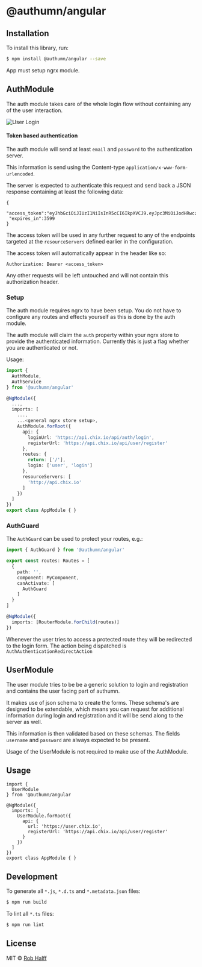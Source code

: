 # @authumn/angular

## Installation

To install this library, run:

```bash
$ npm install @authumn/angular --save
```

App must setup ngrx module.

## AuthModule

The auth module takes care of the whole login flow without containing any of the user interaction.

![User Login](https://github.com/authumn/authumn-angular/tree/4892763fc344a048aa280cae42d37606f402d049/diagrams/login.png?raw=true)

#### Token based authentication

The auth module will send at least `email` and `password` to the authentication server.

This information is send using the Content-type `application/x-www-form-urlencoded`.

The server is expected to authenticate this request and send back a JSON response containing at least the following data:

```text
{
 "access_token":"eyJhbGciOiJIUzI1NiIsInR5cCI6IkpXVCJ9.eyJpc3MiOiJodHRwczovL2NoaXguaW8iLCJzdWIiOiI1YWE1MTU0OWRmNGJlYzAwMGY0YmMxMTgiLCJhdWQiOiJjbGllbnRfaWQiLCJzY29wZXMiOltdLCJlbWFpbCI6InJoYWxmZkB5YWhvby5jb20iLCJleHAiOjE1MjcxNDYxODksImlhdCI6MTUyMTAyNjE4OSwianRpIjoiM2NiMGE2NDgtMjNlYy00NWQ5LTk5ZGMtN2U3NTI3MTVlMzE0In0.pQEsbpAIPX450USc62_NjTaOo1dt3P_csIbFjRHCv4c",
 "expires_in":3599
}
```

The access token will be used in any further request to any of the endpoints targeted at the `resourceServers` defined earlier in the configuration.

The access token will automatically appear in the header like so:

```text
Authorization: Bearer <access_token>
```

Any other requests will be left untouched and will not contain this authorization header.

### Setup

The auth module requires ngrx to have been setup. You do not have to configure any routes and effects yourself as this is done by the auth module.

The auth module will claim the `auth` property within your ngrx store to provide the authenticated information. Currently this is just a flag whether you are authenticated or not.

Usage:

```typescript
import {
  AuthModule,
  AuthService
} from '@authumn/angular'

@NgModule({
  ...,
  imports: [
    ...,
    ...<general ngrx store setup>,
    AuthModule.forRoot({
      api: {
        loginUrl: 'https://api.chix.io/api/auth/login',
        registerUrl: 'https://api.chix.io/api/user/register'
      },
      routes: {
        return: ['/'],
        login: ['user', 'login']
      },
      resourceServers: [
        'http://api.chix.io'
      ]
    })
  ]
})
export class AppModule { }
```

### AuthGuard

The `AuthGuard` can be used to protect your routes, e.g.:

```typescript
import { AuthGuard } from '@authumn/angular'

export const routes: Routes = [
  {
    path: '',
    component: MyComponent,
    canActivate: [
      AuthGuard
    ]
  }
]

@NgModule({
  imports: [RouterModule.forChild(routes)]
})
```

Whenever the user tries to access a protected route they will be redirected to the login form. The action being dispatched is `AuthAuthenticationRedirectAction`

## UserModule

The user module tries to be be a generic solution to login and registration and contains the user facing part of authumn.

It makes use of json schema to create the forms. These schema's are designed to be extendable, which means you can request for additional information during login and registration and it will be send along to the server as well.

This information is then validated based on these schemas. The fields `username` and `password` are always expected to be present.

Usage of the UserModule is not required to make use of the AuthModule.

## Usage

```text
import {
  UserModule
} from '@authumn/angular

@NgModule({
  imports: [
    UserModule.forRoot({
      api: {
        url: 'https://user.chix.io',
        registerUrl: 'https://api.chix.io/api/user/register'
      }
    })
  ]
})
export class AppModule { }
```

## Development

To generate all `*.js`, `*.d.ts` and `*.metadata.json` files:

```bash
$ npm run build
```

To lint all `*.ts` files:

```bash
$ npm run lint
```

## License

MIT © [Rob Halff](mailto:rob.halff@gmail.com)

